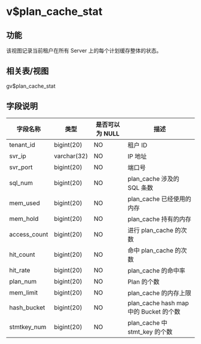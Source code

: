 v$plan_cache_stat 
======================================



功能 
-----------

该视图记录当前租户在所有 Server 上的每个计划缓存整体的状态。

相关表/视图 
---------------

gv$plan_cache_stat

字段说明 
-------------



|   **字段名称**   |   **类型**    | **是否可以为 NULL** |              **描述**               |
|--------------|-------------|----------------|-----------------------------------|
| tenant_id    | bigint(20)  | NO             | 租户 ID                             |
| svr_ip       | varchar(32) | NO             | IP 地址                             |
| svr_port     | bigint(20)  | NO             | 端口号                               |
| sql_num      | bigint(20)  | NO             | plan_cache 涉及的 SQL 条数             |
| mem_used     | bigint(20)  | NO             | plan_cache 已经使用的内存                |
| mem_hold     | bigint(20)  | NO             | plan_cache 持有的内存                  |
| access_count | bigint(20)  | NO             | 进行 plan_cache 的次数                 |
| hit_count    | bigint(20)  | NO             | 命中 plan_cache 的次数                 |
| hit_rate     | bigint(20)  | NO             | plan_cache 的命中率                   |
| plan_num     | bigint(20)  | NO             | Plan 的个数                          |
| mem_limit    | bigint(20)  | NO             | plan_cache 的内存上限                  |
| hash_bucket  | bigint(20)  | NO             | plan_cache hash map 中的 Bucket 的个数 |
| stmtkey_num  | bigint(20)  | NO             | plan_cache 中 stmt_key 的个数         |



